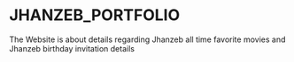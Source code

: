 # JHANZEB_PORTFOLIO
The Website is about details regarding Jhanzeb all time favorite movies and Jhanzeb birthday invitation details
